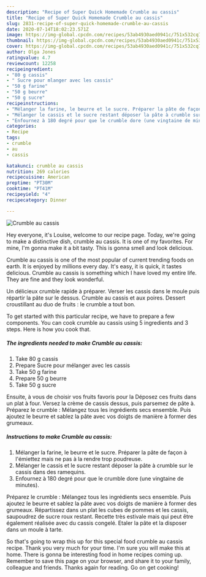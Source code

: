 ```yaml
---
description: "Recipe of Super Quick Homemade Crumble au cassis"
title: "Recipe of Super Quick Homemade Crumble au cassis"
slug: 2831-recipe-of-super-quick-homemade-crumble-au-cassis
date: 2020-07-14T18:02:23.571Z
image: https://img-global.cpcdn.com/recipes/53ab4930aed0941c/751x532cq70/crumble-au-cassis-photo-principale-de-la-recette.jpg
thumbnail: https://img-global.cpcdn.com/recipes/53ab4930aed0941c/751x532cq70/crumble-au-cassis-photo-principale-de-la-recette.jpg
cover: https://img-global.cpcdn.com/recipes/53ab4930aed0941c/751x532cq70/crumble-au-cassis-photo-principale-de-la-recette.jpg
author: Olga Jones
ratingvalue: 4.7
reviewcount: 12258
recipeingredient:
- "80 g cassis"
- " Sucre pour mlanger avec les cassis"
- "50 g farine"
- "50 g beurre"
- "50 g sucre"
recipeinstructions:
- "Mélanger la farine, le beurre et le sucre. Préparer la pâte de façon à l&#39;émiettez mais ne pas à la rendre trop poudreuse."
- "Mélanger le cassis et le sucre restant déposer la pâte à crumble sur le cassis dans des ramequins."
- "Enfournez à 180 degré pour que le crumble dore (une vingtaine de minutes)."
categories:
- Recipe
tags:
- crumble
- au
- cassis

katakunci: crumble au cassis 
nutrition: 269 calories
recipecuisine: American
preptime: "PT30M"
cooktime: "PT41M"
recipeyield: "4"
recipecategory: Dinner

---
```



![Crumble au cassis](https://img-global.cpcdn.com/recipes/53ab4930aed0941c/751x532cq70/crumble-au-cassis-photo-principale-de-la-recette.jpg)

Hey everyone, it's Louise, welcome to our recipe page. Today, we're going to make a distinctive dish, crumble au cassis. It is one of my favorites. For mine, I'm gonna make it a bit tasty. This is gonna smell and look delicious.

Crumble au cassis is one of the most popular of current trending foods on earth. It is enjoyed by millions every day. It's easy, it is quick, it tastes delicious. Crumble au cassis is something which I have loved my entire life. They are fine and they look wonderful.

Un délicieux crumble rapide à préparer. Verser les cassis dans le moule puis répartir la pâte sur le dessus. Crumble au cassis et aux poires. Dessert croustillant au duo de fruits : le crumble a tout bon.


To get started with this particular recipe, we have to prepare a few components. You can cook crumble au cassis using 5 ingredients and 3 steps. Here is how you cook that.

<!--inarticleads1-->

##### The ingredients needed to make Crumble au cassis:

1. Take 80 g cassis
1. Prepare  Sucre pour mélanger avec les cassis
1. Take 50 g farine
1. Prepare 50 g beurre
1. Take 50 g sucre


Ensuite, à vous de choisir vos fruits favoris pour la Déposez ces fruits dans un plat à four. Versez la crème de cassis dessus, puis parsemez de pâte à. Préparez le crumble : Mélangez tous les ingrédients secs ensemble. Puis ajoutez le beurre et sablez la pâte avec vos doigts de manière à former des grumeaux. 

<!--inarticleads2-->

##### Instructions to make Crumble au cassis:

1. Mélanger la farine, le beurre et le sucre. Préparer la pâte de façon à l&#39;émiettez mais ne pas à la rendre trop poudreuse.
1. Mélanger le cassis et le sucre restant déposer la pâte à crumble sur le cassis dans des ramequins.
1. Enfournez à 180 degré pour que le crumble dore (une vingtaine de minutes).


Préparez le crumble : Mélangez tous les ingrédients secs ensemble. Puis ajoutez le beurre et sablez la pâte avec vos doigts de manière à former des grumeaux. Répartissez dans un plat les cubes de pommes et les cassis, saupoudrez de sucre roux restant. Recette très estivale mais qui peut être également réalisée avec du cassis congelé. Etaler la pâte et la disposer dans un moule à tarte. 

So that's going to wrap this up for this special food crumble au cassis recipe. Thank you very much for your time. I'm sure you will make this at home. There is gonna be interesting food in home recipes coming up. Remember to save this page on your browser, and share it to your family, colleague and friends. Thanks again for reading. Go on get cooking!
